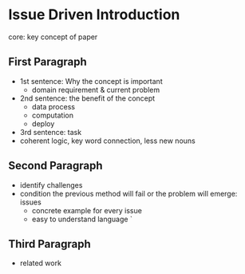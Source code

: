 # Issue Driven Introduction
core: key concept of paper
## First Paragraph
 - 1st sentence: Why the concept is important
   - domain requirement & current problem
 - 2nd sentence: the benefit of the concept
   - data process
   - computation
   - deploy
 - 3rd sentence: task
 - coherent logic, key word connection, less new nouns

## Second Paragraph
 - identify challenges
 - condition the previous method will fail or the problem will emerge: issues
   - concrete example for every issue
   - easy to understand language
`
## Third Paragraph
 - related work